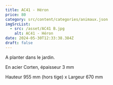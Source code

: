 ```yaml
---
title: AC41 - Héron
price: 80
category: src/content/categories/animaux.json
imgSrcList:
  - src: /asset/AC41 B.jpg
    alt: AC41 - Héron
date: 2024-05-30T12:33:38.384Z
draft: false
---
```


A planter dans le jardin.

En acier Corten, épaisseur 3 mm

Hauteur 955 mm (hors tige) x Largeur 670 mm
